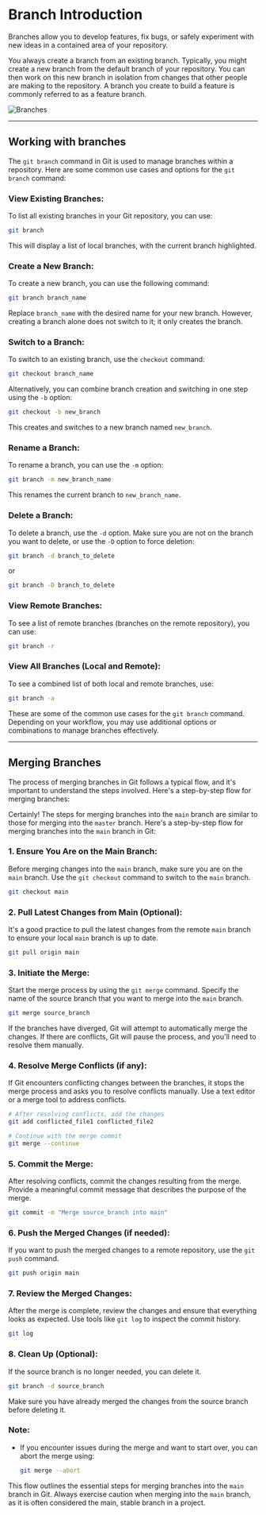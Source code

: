 # Branch Introduction

Branches allow you to develop features, fix bugs, or safely experiment with new ideas in a contained area of your repository.

You always create a branch from an existing branch. Typically, you might create a new branch from the default branch of your repository. You can then work on this new branch in isolation from changes that other people are making to the repository. A branch you create to build a feature is commonly referred to as a feature branch.

![Branches](https://wac-cdn.atlassian.com/dam/jcr:a905ddfd-973a-452a-a4ae-f1dd65430027/01%20Git%20branch.svg?cdnVersion=1340)


***

## Working with branches

The `git branch` command in Git is used to manage branches within a repository. Here are some common use cases and options for the `git branch` command:

### View Existing Branches:

To list all existing branches in your Git repository, you can use:

```bash
git branch
```

This will display a list of local branches, with the current branch highlighted.

### Create a New Branch:

To create a new branch, you can use the following command:

```bash
git branch branch_name
```

Replace `branch_name` with the desired name for your new branch. However, creating a branch alone does not switch to it; it only creates the branch.

### Switch to a Branch:

To switch to an existing branch, use the `checkout` command:

```bash
git checkout branch_name
```

Alternatively, you can combine branch creation and switching in one step using the `-b` option:

```bash
git checkout -b new_branch
```

This creates and switches to a new branch named `new_branch`.

### Rename a Branch:

To rename a branch, you can use the `-m` option:

```bash
git branch -m new_branch_name
```

This renames the current branch to `new_branch_name`.

### Delete a Branch:

To delete a branch, use the `-d` option. Make sure you are not on the branch you want to delete, or use the `-D` option to force deletion:

```bash
git branch -d branch_to_delete
```

or

```bash
git branch -D branch_to_delete
```

### View Remote Branches:

To see a list of remote branches (branches on the remote repository), you can use:

```bash
git branch -r
```

### View All Branches (Local and Remote):

To see a combined list of both local and remote branches, use:

```bash
git branch -a
```

These are some of the common use cases for the `git branch` command. Depending on your workflow, you may use additional options or combinations to manage branches effectively.

***

## Merging Branches

The process of merging branches in Git follows a typical flow, and it's important to understand the steps involved. Here's a step-by-step flow for merging branches:

Certainly! The steps for merging branches into the `main` branch are similar to those for merging into the `master` branch. Here's a step-by-step flow for merging branches into the `main` branch in Git:

### 1. **Ensure You Are on the Main Branch:**
   Before merging changes into the `main` branch, make sure you are on the `main` branch. Use the `git checkout` command to switch to the `main` branch.

   ```bash
   git checkout main
   ```

### 2. **Pull Latest Changes from Main (Optional):**
   It's a good practice to pull the latest changes from the remote `main` branch to ensure your local `main` branch is up to date.

   ```bash
   git pull origin main
   ```

### 3. **Initiate the Merge:**
   Start the merge process by using the `git merge` command. Specify the name of the source branch that you want to merge into the `main` branch.

   ```bash
   git merge source_branch
   ```

   If the branches have diverged, Git will attempt to automatically merge the changes. If there are conflicts, Git will pause the process, and you'll need to resolve them manually.

### 4. **Resolve Merge Conflicts (if any):**
   If Git encounters conflicting changes between the branches, it stops the merge process and asks you to resolve conflicts manually. Use a text editor or a merge tool to address conflicts.

   ```bash
   # After resolving conflicts, add the changes
   git add conflicted_file1 conflicted_file2

   # Continue with the merge commit
   git merge --continue
   ```

### 5. **Commit the Merge:**
   After resolving conflicts, commit the changes resulting from the merge. Provide a meaningful commit message that describes the purpose of the merge.

   ```bash
   git commit -m "Merge source_branch into main"
   ```

### 6. **Push the Merged Changes (if needed):**
   If you want to push the merged changes to a remote repository, use the `git push` command.

   ```bash
   git push origin main
   ```

### 7. **Review the Merged Changes:**
   After the merge is complete, review the changes and ensure that everything looks as expected. Use tools like `git log` to inspect the commit history.

   ```bash
   git log
   ```

### 8. **Clean Up (Optional):**
   If the source branch is no longer needed, you can delete it.

   ```bash
   git branch -d source_branch
   ```

   Make sure you have already merged the changes from the source branch before deleting it.

### Note:
- If you encounter issues during the merge and want to start over, you can abort the merge using:

   ```bash
   git merge --abort
   ```

This flow outlines the essential steps for merging branches into the `main` branch in Git. Always exercise caution when merging into the `main` branch, as it is often considered the main, stable branch in a project.
